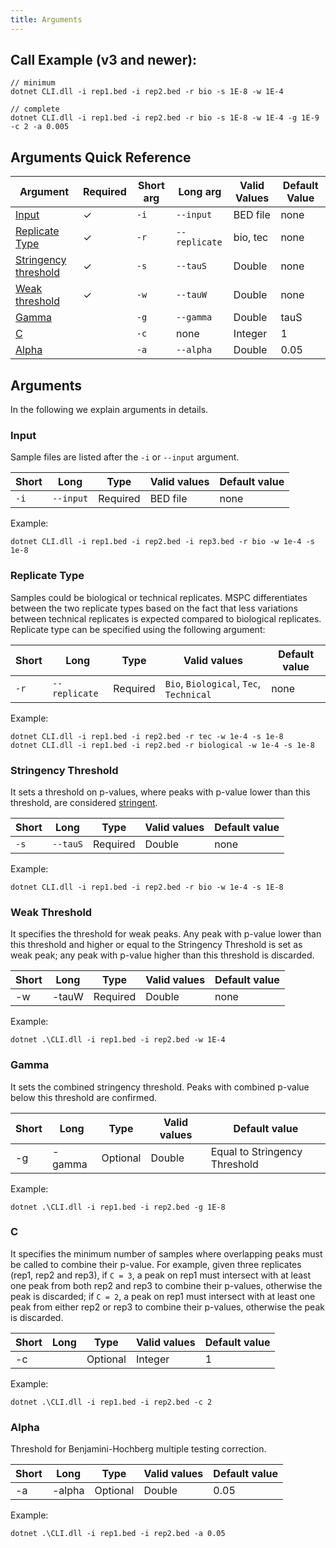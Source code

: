 ```yaml
---
title: Arguments
---
```


## Call Example (v3 and newer):
```shell
// minimum
dotnet CLI.dll -i rep1.bed -i rep2.bed -r bio -s 1E-8 -w 1E-4
    
// complete
dotnet CLI.dll -i rep1.bed -i rep2.bed -r bio -s 1E-8 -w 1E-4 -g 1E-9 -c 2 -a 0.005
```


## Arguments Quick Reference

| Argument | Required | Short arg | Long arg | Valid Values | Default Value |
| -------- | -------- | -------------- | ------------- | ------------ | ------------- |
| [Input](#input)          | ✓ | `-i` | `--input` | BED file | none |
| [Replicate Type](#replicate-type) | ✓ | `-r` | `--replicate` | bio, tec | none |
| [Stringency threshold](#stringency-threshold) | ✓ | `-s` | `--tauS` | Double | none |
| [Weak threshold](#weak-threshold) | ✓ | `-w` | `--tauW` | Double | none |
| [Gamma](#gamma) |  | `-g` | `--gamma` | Double | tauS |
| [C](#c) |  | `-c` | none | Integer | 1 |
| [Alpha](#alpha) |  | `-a` | `--alpha` | Double | 0.05 |



## Arguments
In the following we explain arguments in details. 

### Input
Sample files are listed after the `-i` or `--input` argument.

| Short | Long | Type | Valid values | Default value |
| ----- | ---- | ---- | ------------ | ------------- |
| `-i` | `--input` | Required | BED file | none |

Example:

```shell
dotnet CLI.dll -i rep1.bed -i rep2.bed -i rep3.bed -r bio -w 1e-4 -s 1e-8
```

### Replicate Type
Samples could be biological or technical replicates. MSPC differentiates between 
the two replicate types based on the fact that less variations between technical 
replicates is expected compared to biological replicates. Replicate type can be 
specified using the following argument:

| Short | Long | Type | Valid values | Default value |
| ----- | ---- | ---- | ------------ | ------------- |
| `-r` | `--replicate` | Required | `Bio`, `Biological`, `Tec`, `Technical` | none |

Example:

```shell
dotnet CLI.dll -i rep1.bed -i rep2.bed -r tec -w 1e-4 -s 1e-8
dotnet CLI.dll -i rep1.bed -i rep2.bed -r biological -w 1e-4 -s 1e-8
```


### Stringency Threshold
It sets a threshold on p-values, where peaks with p-value lower than
this threshold, are considered [stringent](method/sets.md#stringent).

| Short | Long | Type | Valid values | Default value |
| ----- | ---- | ---- | ------------ | ------------- |
| `-s` | `--tauS` | Required | Double | none |

Example:

```shell
dotnet CLI.dll -i rep1.bed -i rep2.bed -r bio -w 1e-4 -s 1E-8
```


### Weak Threshold
It specifies the threshold for weak peaks. Any peak with p-value lower than this threshold and higher or equal to the Stringency Threshold is set as weak peak; any peak with p-value higher than this threshold is discarded.

| Short | Long | Type | Valid values | Default value |
| ----- | ---- | ---- | ------------ | ------------- |
| -w | -tauW | Required | Double | none |

Example:

    dotnet .\CLI.dll -i rep1.bed -i rep2.bed -w 1E-4


### Gamma
It sets the combined stringency threshold. Peaks with combined p-value below this threshold are confirmed.

| Short | Long | Type | Valid values | Default value |
| ----- | ---- | ---- | ------------ | ------------- |
| -g | -gamma | Optional | Double | Equal to Stringency Threshold |

Example:

    dotnet .\CLI.dll -i rep1.bed -i rep2.bed -g 1E-8


### C
It specifies the minimum number of samples where overlapping peaks must be called to combine their p-value. For example, given three replicates (rep1, rep2 and rep3), if `C = 3`, a peak on rep1 must intersect with at least one peak from both rep2 and rep3 to combine their p-values, otherwise the peak is discarded; if `C = 2`, a peak on rep1 must intersect with at least one peak from either rep2 or rep3 to combine their p-values, otherwise the peak is discarded.

| Short | Long | Type | Valid values | Default value |
| ----- | ---- | ---- | ------------ | ------------- |
| -c | | Optional | Integer | 1 |

Example:

    dotnet .\CLI.dll -i rep1.bed -i rep2.bed -c 2


### Alpha
Threshold for Benjamini-Hochberg multiple testing correction.

| Short | Long | Type | Valid values | Default value |
| ----- | ---- | ---- | ------------ | ------------- |
| -a | -alpha | Optional | Double |  0.05 |

Example:

    dotnet .\CLI.dll -i rep1.bed -i rep2.bed -a 0.05
